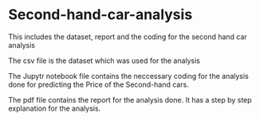# Second-hand-car-analysis
This includes the dataset, report and the coding for the second hand car analysis

The csv file is the dataset which was used for the analysis

The Jupytr notebook file contains the neccessary coding for the analysis done for predicting the Price of the Second-hand cars.

The pdf file contains the report for the analysis done. It has a step by step explanation for the analysis. 
